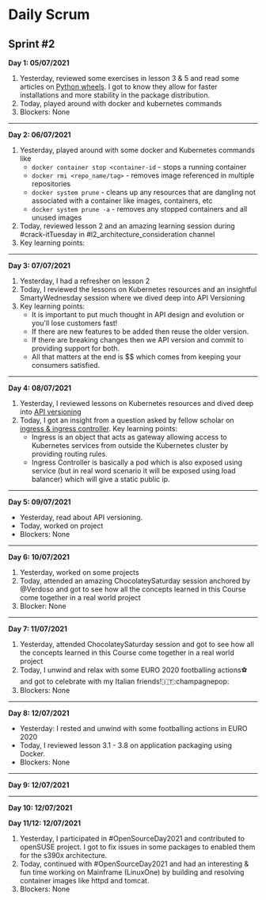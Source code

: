 # Daily Scrum

## Sprint #2

__Day 1: 05/07/2021__

1. Yesterday, reviewed some exercises in lesson 3 & 5 and read some articles on [Python wheels](https://realpython.com/python-wheels/). I got to know they allow for faster installations and more stability in the package distribution. 
2. Today, played around with docker and kubernetes commands
3. Blockers: None

---

**Day 2: 06/07/2021**

1. Yesterday, played around with some docker and Kubernetes commands like 
   * `docker container stop <container-id` - stops a running container 
   * `docker rmi <repo_name/tag>` - removes image referenced in multiple repositories
   * `docker system prune` - cleans up any resources that are dangling not associated with a container like images, containers, etc
   * `docker system prune -a` - removes any stopped containers and all unused images
2. Today, reviewed lesson 2 and an amazing learning session during #crack-itTuesday in #l2_architecture_consideration channel
3. Key learning points:

---

**Day 3: 07/07/2021**

1. Yesterday, I had a refresher on lesson 2
2. Today, I reviewed the lessons on Kubernetes resources and an insightful SmartyWednesday session where we dived deep into API Versioning
3. Key learning points:
   * It is important to put much thought in API design and evolution or you'll lose customers fast!
   * If there are new features to be added then reuse the older version.
   * If there are breaking changes then we API version and commit to providing support for both.
   * All that matters at the end is $$ which comes from keeping your consumers satisfied.

---

**Day 4: 08/07/2021**

1. Yesterday, I reviewed lessons on Kubernetes resources and dived deep into [API versioning](https://blog.container-solutions.com/api-versioning-what-is-it-why-so-hard)
2. Today, I got an insight from a question asked by fellow scholar on [ingress & ingress controller](https://www.devopsschool.com/tutorial/kubernetes/kubernetes-ingress-tutorial.html).
Key learning points:
   * Ingress is an object that acts as gateway allowing access to Kubernetes services from outside the Kubernetes cluster by providing routing rules.
   * Ingress Controller is basically a pod which is also exposed using service (but in real word scenario it will be exposed using load balancer) which will give a static public ip.

---

**Day 5: 09/07/2021**

* Yesterday, read about API versioning.
* Today, worked on project
* Blockers: None

---

**Day 6: 10/07/2021**

1. Yesterday, worked on some projects
2. Today, attended an amazing ChocolateySaturday session anchored by @Verdoso and got to see how all the concepts learned in this Course come together in a real world project
3. Blocker: None

---

**Day 7: 11/07/2021**

1. Yesterday, attended ChocolateySaturday session and got to see how all the concepts learned in this Course come together in a real world project
2. Today, I unwind and relax with some EURO 2020 footballing actions:soccer: and got to celebrate with my Italian friends!:it::champagnepop:
3. Blockers: None

---

**Day 8: 12/07/2021**

* Yesterday: I rested and unwind with some footballing actions in EURO 2020
* Today, I reviewed lesson 3.1 - 3.8 on application packaging using Docker.
* Blockers: None

---

**Day 9: 12/07/2021**

---

**Day 10: 12/07/2021**

**Day 11/12: 12/07/2021**
1. Yesterday, I participated in #OpenSourceDay2021 and contributed to openSUSE project. I got to fix issues in some packages to enabled them for the s390x architecture.
2. Today, continued with #OpenSourceDay2021 and had an interesting & fun time working on Mainframe (LinuxOne) by building and resolving container images like httpd and tomcat.
3. Blockers: None
